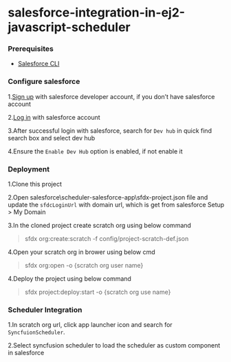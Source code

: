# salesforce-integration-in-ej2-javascript-scheduler

### Prerequisites

- [Salesforce CLI](https://developer.salesforce.com/tools/sfdxcli)

### Configure salesforce

1.[Sign up](https://developer.salesforce.com/signup) with salesforce developer account, if you don’t have salesforce account

2.[Log in](https://login.salesforce.com/) with salesforce account

3.After successful login with salesforce, search for `Dev hub` in quick find search box and select dev hub

4.Ensure the `Enable Dev Hub` option is enabled, if not enable it

### Deployment

1.Clone this project

2.Open salesforce\scheduler-salesforce-app\sfdx-project.json file and update the `sfdcLoginUrl` with domain url, which is get from salesforce Setup > My Domain

3.In the cloned project create scratch org using below command

> sfdx org:create:scratch -f config/project-scratch-def.json

4.Open your scratch org in brower using below cmd

> sfdx org:open -o {scratch org user name}

4.Deploy the project using below command

> sfdx project:deploy:start -o {scratch org use name}


### Scheduler Integration

1.In scratch org url, click app launcher icon and search for `SyncfuionScheduler`.

2.Select syncfusion scheduler to load the scheduler as custom component in salesforce 